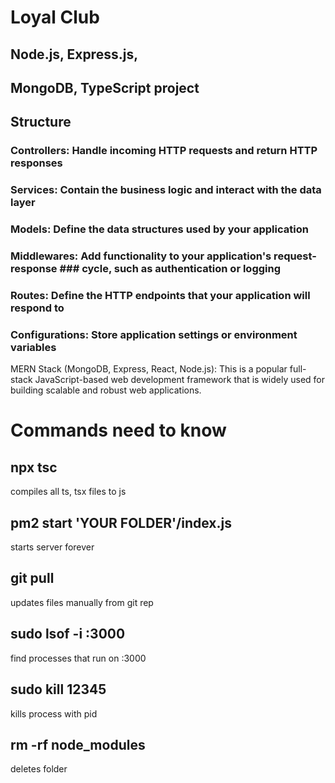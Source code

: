 # Loyal Club

## Node.js, Express.js,

## MongoDB, TypeScript project

## Structure

### Controllers: Handle incoming HTTP requests and return HTTP responses

### Services: Contain the business logic and interact with the data layer

### Models: Define the data structures used by your application

### Middlewares: Add functionality to your application's request-response ### cycle, such as authentication or logging

### Routes: Define the HTTP endpoints that your application will respond to

### Configurations: Store application settings or environment variables

MERN Stack (MongoDB, Express, React, Node.js): This is a popular full-stack JavaScript-based web development framework that is widely used for building scalable and robust web applications.

# Commands need to know

## npx tsc
compiles all ts, tsx files to js

## pm2 start 'YOUR FOLDER'/index.js
starts server forever

## git pull 
updates files manually from git rep

## sudo lsof -i :3000
find processes that run on :3000

## sudo kill 12345
kills process with pid

## rm -rf node_modules
deletes folder
